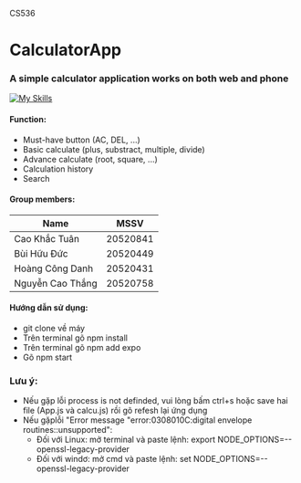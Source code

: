 CS536

# CalculatorApp
### A simple calculator application works on both web and phone
[![My Skills](https://skills.thijs.gg/icons?i=js,react)](https://skills.thijs.gg)


#### Function:
   - Must-have button (AC, DEL, ...)
   - Basic calculate (plus, substract, multiple, divide)
   - Advance calculate (root, square, ...)
   - Calculation history
   - Search
   
#### Group members:
 
|      Name        |   MSSV   |
|------------------|----------|
| Cao Khắc Tuân    | 20520841 |
| Bùi Hữu Đức      | 20520449 |
| Hoàng Công Danh  | 20520431 |
| Nguyễn Cao Thắng | 20520758 |

#### Hướng dẫn sử dụng: 
   - git clone về máy
   - Trên terminal gõ npm install
   - Trên terminal gõ npm add expo
   - Gõ npm start
   
### Lưu ý: 
   - Nếu gặp lỗi process is not definded, vui lòng bấm ctrl+s hoặc save hai file (App.js và calcu.js) rồi gõ refesh lại ứng dụng
   - Nếu gặplỗi "Error message "error:0308010C:digital envelope routines::unsupported":
      + Đối với Linux: mở terminal và paste lệnh:   export NODE_OPTIONS=--openssl-legacy-provider
      + Đối với windơ: mở cmd và paste lệnh: set NODE_OPTIONS=--openssl-legacy-provider
